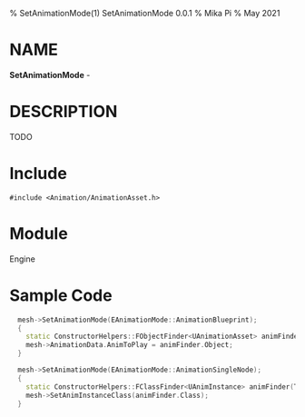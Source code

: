 % SetAnimationMode(1) SetAnimationMode 0.0.1
% Mika Pi
% May 2021


# NAME

**SetAnimationMode** -

# DESCRIPTION
TODO

# Include

`#include <Animation/AnimationAsset.h>`

# Module

Engine

# Sample Code
```C++
  mesh->SetAnimationMode(EAnimationMode::AnimationBlueprint);
  {
    static ConstructorHelpers::FObjectFinder<UAnimationAsset> animFinder(TEXT("/Game/SK_Mouse_Anim"));
    mesh->AnimationData.AnimToPlay = animFinder.Object;
  }
```

```C++
  mesh->SetAnimationMode(EAnimationMode::AnimationSingleNode);
  {
    static ConstructorHelpers::FClassFinder<UAnimInstance> animFinder(TEXT("/Game/BP_MouseAnim"));
    mesh->SetAnimInstanceClass(animFinder.Class);
  }
```
